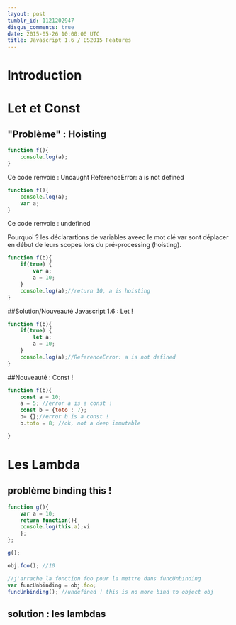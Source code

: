 ```yaml
---
layout: post
tumblr_id: 1121202947
disqus_comments: true
date: 2015-05-26 10:00:00 UTC
title: Javascript 1.6 / ES2015 Features
---
```



# Introduction





# Let et Const 


## "Problème" : Hoisting

```js
function f(){
	console.log(a);
}
```

Ce code renvoie : 
Uncaught 
ReferenceError: a is not defined

```js
function f(){
	console.log(a);
	var a;
}
```
Ce code renvoie : 
undefined

Pourquoi ? les déclarartions de variables aveec le mot clé var sont déplacer en début de leurs scopes lors du pré-processing (hoisting).

```js
function f(b){
	if(true) {
		var a;
		a = 10;
	}
	console.log(a);//return 10, a is hoisting
}
```

##Solution/Nouveauté Javascript 1.6 : Let !


```js
function f(b){
	if(true) {
		let a;
		a = 10;
	}
	console.log(a);//ReferenceError: a is not defined
}
```

##Nouveauté  : Const !

```js
function f(b){
	const a = 10;
	a = 5; //error a is a const !
	const b = {toto : 7};
	b= {};//error b is a const !
	b.toto = 8; //ok, not a deep immutable

}
```




# Les Lambda 


## problème binding this !



```js
function g(){
	var a = 10;
	return function(){
	console.log(this.a);vi 
	};
};

g();

obj.foo(); //10

//j'arrache la fonction foo pour la mettre dans funcUnbinding
var funcUnbinding = obj.foo;
funcUnbinding(); //undefined ! this is no more bind to object obj

```

## solution : les lambdas 



